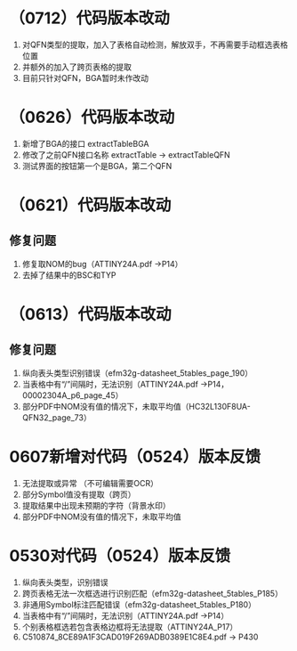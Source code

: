 # （0712）代码版本改动
   1. 对QFN类型的提取，加入了表格自动检测，解放双手，不再需要手动框选表格位置
   2. 并额外的加入了跨页表格的提取
   3. 目前只针对QFN，BGA暂时未作改动
# （0626）代码版本改动
1. 新增了BGA的接口 extractTableBGA
2. 修改了之前QFN接口名称 extractTable -> extractTableQFN
3. 测试界面的按钮第一个是BGA，第二个QFN
# （0621）代码版本改动
## 修复问题
1. 修复取NOM的bug（ATTINY24A.pdf ->P14）
2. 去掉了结果中的BSC和TYP
# （0613）代码版本改动
## 修复问题
1. 纵向表头类型识别错误（efm32g-datasheet_5tables_page_190）
2. 当表格中有“/”间隔时，无法识别（ATTINY24A.pdf ->P14，00002304A_p6_page_45）
3. 部分PDF中NOM没有值的情况下，未取平均值（HC32L130F8UA-QFN32_page_73）

# 0607新增对代码（0524）版本反馈
1. 无法提取或异常 （不可编辑需要OCR）
2. 部分Symbol值没有提取（跨页）
3. 提取结果中出现未预期的字符（背景水印）
4. 部分PDF中NOM没有值的情况下，未取平均值
   
# 0530对代码（0524）版本反馈
1. 纵向表头类型，识别错误
2. 跨页表格无法一次框选进行识别匹配（efm32g-datasheet_5tables_P185）
3. 非通用Symbol标注匹配错误（efm32g-datasheet_5tables_P180）
4. 当表格中有“/”间隔时，无法识别（ATTINY24A.pdf ->P14）
5. 个别表格框选若包含表格边框将无法提取（ATTINY24A_P17）
6. C510874_8CE89A1F3CAD019F269ADB0389E1C8E4.pdf -> P430

